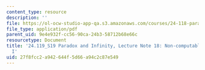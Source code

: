 ```yaml
---
content_type: resource
description: ''
file: https://ol-ocw-studio-app-qa.s3.amazonaws.com/courses/24-118-paradox-and-infinity-spring-2019/27f8fcc2a942644f5d66a94c2c87e549_MIT24_118S19_LecNote18.pdf
file_type: application/pdf
parent_uid: 9e4e932f-cc56-90ca-24b3-58712b68e66c
resourcetype: Document
title: '24.119_S19 Paradox and Infinity, Lecture Note 18: Non-computable Functions
  I'
uid: 27f8fcc2-a942-644f-5d66-a94c2c87e549
---
```

